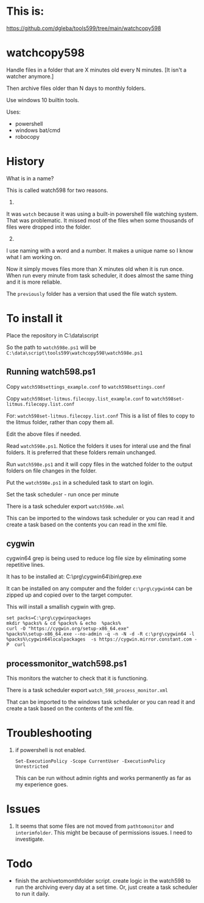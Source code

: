# This is:

https://github.com/dgleba/tools599/tree/main/watchcopy598


# watchcopy598

Handle files in a folder that are X minutes old every N minutes.  [It isn't a watcher anymore.]

Then archive files older than N days to monthly folders.


Use windows 10 builtin tools.

Uses:
 - powershell
 - windows bat/cmd
 - robocopy

# History

What is in a name?

This is called watch598 for two reasons.

1. 
It was `watch` because it was using a built-in powershell file watching system. That was problematic. It missed most of the files
when some thousands of files were dropped into the folder.

2. 
I use naming with a word and a number. It makes a unique name so I know what I am working on.

Now it simply moves files more than X minutes old when it is run once.
When run every minute from task scheduler, it does almost the same thing and it is more reliable.

The `previously` folder has a version that used the file watch system.


 
# To install it

Place the repository in C:\data\script

So the path to `watch598e.ps1` will be `C:\data\script\tools599\watchcopy598\watch598e.ps1`


## Running watch598.ps1


Copy `watch598settings_example.conf` to `watch598settings.conf`

Copy `watch598set-litmus.filecopy.list_example.conf` to  `watch598set-litmus.filecopy.list.conf`

For: `watch598set-litmus.filecopy.list.conf` This is a list of files to copy to the litmus folder, rather than copy them all.

Edit the above files if needed.

 
Read `watch598e.ps1`. Notice the folders it uses for interal use and the final folders. It is preferred that these folders remain unchanged.
 
Run `watch598e.ps1` and it will copy files in the watched folder to the output folders on file changes in the folder.

Put the `watch598e.ps1` in a scheduled task to start on login.

Set the task scheduler
    - run once per minute

There is a task scheduler export `watch598e.xml`

This can be imported to the windows task scheduler or you can read it and create a task based on the contents you can read in the xml file.


## cygwin

cygwin64 grep is being used to reduce log file size by eliminating some repetitive lines.

It has to be installed at: C:\prg\cygwin64\bin\grep.exe

It can be installed on any computer and the folder `c:\prg\cygwin64` can be zipped up and copied over to the target computer.

This will install a smallish cygwin with grep.

```
set packs=C:\prg\cygwinpackages
mkdir %packs% & cd %packs% & echo  %packs% 
curl -O "https://cygwin.org/setup-x86_64.exe" 
%packs%\setup-x86_64.exe --no-admin -q -n -N -d -R c:\prg\cygwin64 -l %packs%\cygwin64localpackages  -s https://cygwin.mirror.constant.com -P  curl
```


## processmonitor_watch598.ps1
 
This monitors the watcher to check that it is functioning.

There is a task scheduler export `watch_598_process_monitor.xml`

That can be imported to the windows task scheduler or you can read it and create a task based on the contents of the xml file.


 
# Troubleshooting

 1. if powershell is not enabled.
    ```
    Set-ExecutionPolicy -Scope CurrentUser -ExecutionPolicy Unrestricted
    ```
    This can be run without admin rights and works permanently as far as my experience goes.


# Issues

1. It seems that some files are not moved from `pathtomonitor` and `interimfolder`. This might be because of permissions issues. I need to investigate.



# Todo

 - finish the archivetomonthfolder script. create logic in the watch598 to run the archiving every day at a set time. Or, just create a task scheduler to run it daily.



